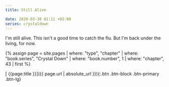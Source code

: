 ```yaml
---
title: Still Alive

date: 2020-03-30 01:11 +02:00
series: crystaldown
---
```

I'm still alive. This isn't a good time to catch the flu. But I'm back under the living, for now.

{% assign page = site.pages
  | where: "type", "chapter"
  | where: "book.series", "Crystal Down"
  | where: "book.number", 1
  | where: "chapter", 43
  | first %}

[ {{page.title }}]({{ page.url | absolute_url }}){:.btn .btn-block .btn-primary .btn-lg}
<!--more-->
